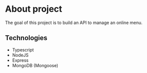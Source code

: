 # About project

The goal of this project is to build an API to manage an online menu.

## Technologies

- Typescript
- NodeJS
- Express
- MongoDB (Mongoose)
